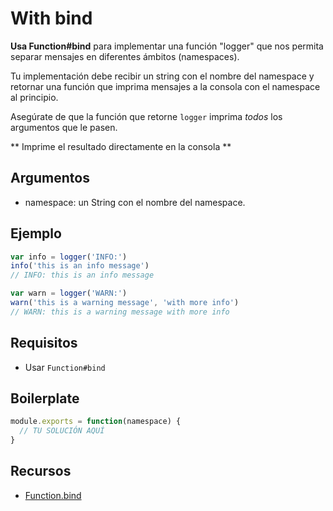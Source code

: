 # With bind

**Usa Function#bind** para implementar una función "logger" que nos permita
separar mensajes en diferentes ámbitos (namespaces).

Tu implementación debe recibir un string con el nombre del namespace y retornar
una función que imprima mensajes a la consola con el namespace al principio.

Asegúrate de que la función que retorne `logger` imprima *todos* los argumentos
que le pasen.

** Imprime el resultado directamente en la consola **

## Argumentos

* namespace: un String con el nombre del namespace.

## Ejemplo

```js
var info = logger('INFO:')
info('this is an info message')
// INFO: this is an info message

var warn = logger('WARN:')
warn('this is a warning message', 'with more info')
// WARN: this is a warning message with more info
```

## Requisitos

* Usar `Function#bind`

## Boilerplate

```js
module.exports = function(namespace) {
  // TU SOLUCIÓN AQUÍ
}
```

## Recursos

* [Function.bind](https://developer.mozilla.org/en-US/docs/Web/JavaScript/Reference/Global_Objects/Function/bind)
